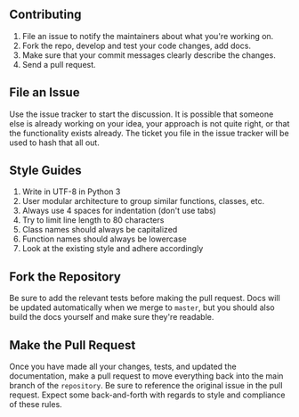 Contributing
----------------------------------

1. File an issue to notify the maintainers about what you're working on.
2. Fork the repo, develop and test your code changes, add docs.
3. Make sure that your commit messages clearly describe the changes.
4. Send a pull request.

File an Issue
----------------------------------

Use the issue tracker to start the discussion. It is possible that someone else is already working on your idea, your approach is not quite right, or that the functionality exists already. The ticket you file in the issue tracker will be used to hash that all out.

Style Guides
-------------------
1. Write in UTF-8 in Python 3
2. User modular architecture to group similar functions, classes, etc.
3. Always use 4 spaces for indentation (don't use tabs)
4. Try to limit line length to 80 characters
5. Class names should always be capitalized
6. Function names should always be lowercase
7. Look at the existing style and adhere accordingly

Fork the Repository
-------------------

Be sure to add the relevant tests before making the pull request. Docs will be updated automatically when we merge to `master`, but you should also build the docs yourself and make sure they're readable.

Make the Pull Request
---------------------

Once you have made all your changes, tests, and updated the documentation, make a pull request to move everything back into the main branch of the `repository`. Be sure to reference the original issue in the pull request.
Expect some back-and-forth with regards to style and compliance of these rules.